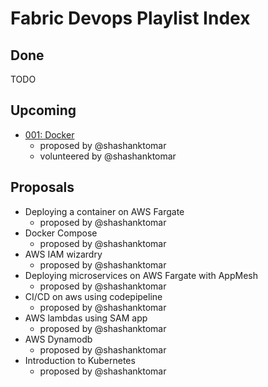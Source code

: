 # Fabric Devops Playlist Index

## Done

TODO

## Upcoming

- [001: Docker](episodes/001/README.md)
  - proposed by @shashanktomar
  - volunteered by @shashanktomar

## Proposals

- Deploying a container on AWS Fargate
  - proposed by @shashanktomar
- Docker Compose
  - proposed by @shashanktomar
- AWS IAM wizardry
  - proposed by @shashanktomar
- Deploying microservices on AWS Fargate with AppMesh
  - proposed by @shashanktomar
- CI/CD on aws using codepipeline
  - proposed by @shashanktomar
- AWS lambdas using SAM app
  - proposed by @shashanktomar
- AWS Dynamodb
  - proposed by @shashanktomar
- Introduction to Kubernetes
  - proposed by @shashanktomar
